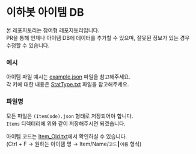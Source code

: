 # 이하봇 아이템 DB

본 레포지토리는 참여형 레포지토리입니다.<br>
PR을 통해 언제나 아이템 DB에 데이터를 추가할 수 있으며, 잘못된 정보가 있는 경우 수정할 수 있습니다.

### 예시

아이템 파일 예시는 [example.json](https://github.com/IAMIHAH/ihahbot-itemdb/blob/main/example.json) 파일을 참고해주세요.<br>
각 키에 대한 내용은 [StatType.txt](https://github.com/IAMIHAH/ihahbot-itemdb/blob/main/StatType.txt) 파일을 참고해주세요.

### 파일명

모든 파일은 `(ItemCode).json` 형태로 저장되어야 합니다.<br>
`Items` 디렉터리에 위와 같이 저장해주시면 되겠습니다.

아이템 코드는 [Item_Old.txt](https://github.com/IAMIHAH/ihahbot-itemdb/blob/main/Item_Old.txt)에서 확인하실 수 있습니다.<br>
(Ctrl + F → 원하는 아이템 명 → Item/Name/`코드`┃`이름` 형식)
